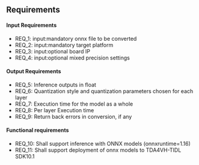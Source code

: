 ## Requirements

#### Input Requirements
- REQ_1: input:mandatory onnx file to be converted
- REQ_2: input:mandatory target platform
- REQ_3: input:optional  board IP
- REQ_4: input:optional  mixed precision settings

#### Output Requirements
- REQ_5: Inference outputs in float
- REQ_6: Quantization style and quantization parameters chosen for each layer
- REQ_7: Execution time for the model as a whole
- REQ_8: Per layer Execution time
- REQ_9: Return back errors in conversion, if any

#### Functional requirements
- REQ_10: Shall support inference with ONNX models (onnxruntime=1.16)
- REQ_11: Shall support deployment of onnx models to TDA4VH-TIDL SDK10.1
